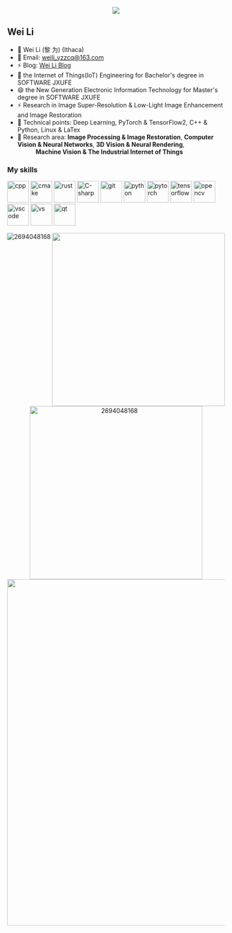  <!-- https://github.com/DenverCoder1/readme-typing-svg -->
<p align="center">
<img src="https://readme-typing-svg.demolab.com?font=Montserrat&size=35&pause=100&center=true&vCenter=true&random=false&width=600&lines=Welcome+to+Wei Li+GitHub!;Talk+is+Cheap, Show+me+the+Code;Stay+Hungry, Stay+Foolish!" />
</p>

## Wei Li

- 👋 Wei Li&nbsp;(黎 为)&nbsp;(Ithaca)
- 🤔 Email: weili_yzzcq@163.com
- ⚡ Blog: [Wei Li Blog](https://2694048168.github.io/blog/)
- 👯 the Internet of Things(IoT) Engineering for Bachelor's degree in SOFTWARE JXUFE
- 😄 the New Generation Electronic Information Technology for Master's degree in SOFTWARE JXUFE
- ⚡ Research in Image Super-Resolution & Low-Light Image Enhancement and Image Restoration
- 💬 Technical points: Deep Learning, PyTorch & TensorFlow2, C++ & Python, Linux & LaTex
- 🌱 Research area: **Image Processing & Image Restoration**, **Computer Vision & Neural Networks**, **3D Vision & Neural Rendering**, <br /> &emsp;&emsp;&emsp;**Machine Vision & The Industrial Internet of Things**

### My skills
<p align="left">
  <img src="https://img.icons8.com/color/48/000000/c-plus-plus-logo.png" alt="cpp" width="50" height="50"/>
  <img src="https://www.vectorlogo.zone/logos/cmake/cmake-icon.svg" alt="cmake" width="50" height="50"/>
  <img src="https://www.vectorlogo.zone/logos/rust-lang/rust-lang-ar21.svg" alt="rust" width="50" height="50"/>
  <img src="https://img.icons8.com/?size=512&id=45490&format=png" alt="C-sharp" width="50" height="50"/>
  <img src="https://www.vectorlogo.zone/logos/git-scm/git-scm-icon.svg" alt="git" width="50" height="50"/>
  <img src="https://img.icons8.com/dusk/64/000000/python.png" alt="python" width="50" height="50"/>
  <img src="https://www.vectorlogo.zone/logos/pytorch/pytorch-icon.svg" alt="pytorch" width="50" height="50"/>
  <img src="https://www.vectorlogo.zone/logos/tensorflow/tensorflow-icon.svg" alt="tensorflow" width="50" height="50"/>
  <img src="https://www.vectorlogo.zone/logos/opencv/opencv-icon.svg" alt="opencv" width="50" height="50"/>
  <img src="https://www.vectorlogo.zone/logos/visualstudio_code/visualstudio_code-icon.svg" alt="vscode" width="50" height="50"/>
  <img src="https://img.icons8.com/?size=1x&id=48455&format=png" alt="vs" width="50" height="50"/>
  <img src="https://www.vectorlogo.zone/logos/qtio/qtio-icon.svg" alt="qt" width="50" height="50"/>
</p>

<!-- 
<p>
  <img align="left" width="350" src="https://github-readme-stats.vercel.app/api/top-langs/?username=2694048168&layout=compact&hide=html,asp,jupyter%20notebook,MATLAB" alt="2694048168" />
  <img align="center" width="400" src="https://github-readme-stats-sigma-five.vercel.app/api?username=2694048168&show_icons=true" alt="2694048168" />
</p>
 -->
 
<!-- 
<br />

<a href="https://github.com/2694048168/github-readme-stats"><img align="left" src="https://github-readme-stats-sigma-five.vercel.app/api?username=2694048168&show_icons=true&&theme=radical" /></a><a href="https://github.com/2694048168/github-readme-stats"><img align="center" src="https://github-readme-stats-sigma-five.vercel.app/api/top-langs/?username=2694048168&layout=compact&theme=radical&hide_border=true" /></a>
 -->


<p align="center">
<!-- https://github.com/anuraghazra/github-readme-stats -->
<img align="left" src="https://github-readme-stats.vercel.app/api/top-langs/?username=2694048168&theme=transparent&hide_border=true&layout=donut-vertical&langs_count=6&hide=html,asp,jupyter%20notebook,MATLAB,Makefile" alt="2694048168"/>
<!-- https://github.com/DenverCoder1/github-readme-streak-stats -->
<img align="center" width="400" src="https://streak-stats.demolab.com?user=2694048168&theme=transparent&date_format=%5BY.%5Dn.j&hide_border=true" />
<img align="center" width="400" src="https://github-readme-stats-sigma-five.vercel.app/api?username=2694048168&show_icons=true&hide_border=true" alt="2694048168" />
<br/>
<!-- https://github.com/Ashutosh00710/github-readme-activity-graph -->
<img width="800" src="https://github-readme-activity-graph.vercel.app/graph?username=2694048168&theme=github-compact&hide_border=true&area=true" />
<br/>
</p>

